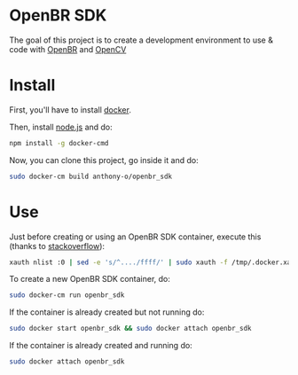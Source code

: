 # OpenBR SDK
The goal of this project is to create a development environment to use & code with [OpenBR](openbiometrics.org) and [OpenCV](opencv.org)

# Install
First, you'll have to install [docker](https://docs.docker.com/installation/#installation).

Then, install [node.js](http://nodejs.org/) and do:

```bash
npm install -g docker-cmd
```

Now, you can clone this project, go inside it and do:

```bash
sudo docker-cm build anthony-o/openbr_sdk
```

# Use
Just before creating or using an OpenBR SDK container, execute this (thanks to [stackoverflow](http://stackoverflow.com/a/25280523/535203)):

```bash
xauth nlist :0 | sed -e 's/^..../ffff/' | sudo xauth -f /tmp/.docker.xauth nmerge -
```

To create a new OpenBR SDK container, do:

```bash
sudo docker-cm run openbr_sdk
```

If the container is already created but not running do:

```bash
sudo docker start openbr_sdk && sudo docker attach openbr_sdk
```

If the container is already created and running do:

```bash
sudo docker attach openbr_sdk
```

